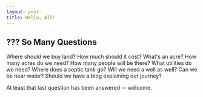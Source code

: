 ```yaml
---
layout: post
title: Hello, All!
---
```


## ??? So Many Questions 
Where should we buy land? How much should it cost? What's an acre? How many acres do we need? How many people will be there? What utilities do we need? Where does a septic tank go? Will we need a well as well? Can we be near water? Should we have a blog explaining our journey?

At least that last question has been answered -- welcome.
